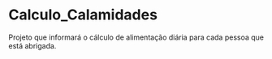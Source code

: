 # Calculo_Calamidades
Projeto que informará o cálculo de alimentação diária para cada pessoa que está abrigada.
